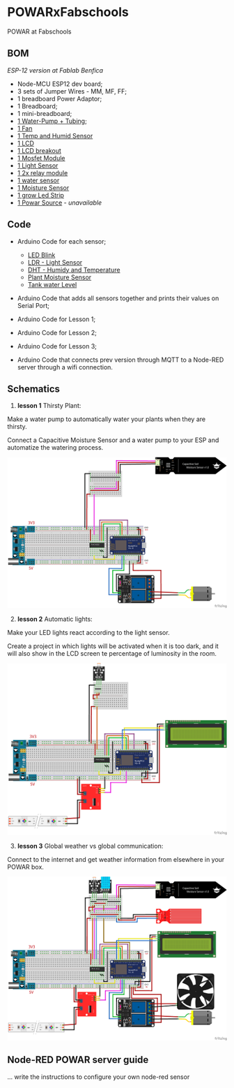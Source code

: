 # POWARxFabschools
POWAR at Fabschools

## BOM
*ESP-12 version at Fablab Benfica*

- Node-MCU ESP12 dev board;
- 3 sets of Jumper Wires - MM, MF, FF;
- 1 breadboard Power Adaptor;
- 1 Breadboard;
- 1 mini-breadboard;
- [1 Water-Pump + Tubing](https://www.amazon.es/-/pt/gp/product/B08BZBN29C/ref=ppx_od_dt_b_asin_title_s00?ie=UTF8&psc=1);
- [1 Fan]()
- [1 Temp and Humid Sensor](https://www.amazon.es/-/pt/gp/product/B07TSF94KD/ref=ppx_od_dt_b_asin_title_s00?ie=UTF8&psc=1)
- [1 LCD]()
- [1 LCD breakout]()
- [1 Mosfet Module]()
- [1 Light Sensor]()
- [1 2x relay module]()
- [1 water sensor]()
- [1 Moisture Sensor](https://www.amazon.es/-/pt/gp/product/B07V6M5C4H/ref=ppx_od_dt_b_asin_title_s00?ie=UTF8&psc=1)
- [1 grow Led Strip]()
- [1 Powar Source]() - *unavailable*



## Code

- Arduino Code for each sensor;
  - [LED Blink](https://github.com/Fablab-Benfica/POWARxFabschools/tree/main/ArduinoCode/NEW%20CODES/SENSORS/01%20POWAR-LED_Blink/POWAR-LED_Blink)
  - [LDR - Light Sensor](https://github.com/Fablab-Benfica/POWARxFabschools/tree/main/ArduinoCode/NEW%20CODES/SENSORS/02%20POWAR-LDRwMAP)
  - [DHT - Humidy and Temperature](https://github.com/Fablab-Benfica/POWARxFabschools/tree/main/ArduinoCode/NEW%20CODES/SENSORS/03%20POWAR-DHT/POWAR-DHT)
  - [Plant Moisture Sensor](https://github.com/Fablab-Benfica/POWARxFabschools/tree/main/ArduinoCode/NEW%20CODES/SENSORS/04%20POWAR-MOISTURE)
  - [Tank water Level](https://github.com/Fablab-Benfica/POWARxFabschools/tree/main/ArduinoCode/NEW%20CODES/SENSORS/05%20POWAR-TANKLEVELwMAP/POWAR-TANKLEVELwMAP)
- Arduino Code that adds all sensors together and prints their values on Serial Port;

- Arduino Code for Lesson 1;

- Arduino Code for Lesson 2;
- Arduino Code for Lesson 3;

- Arduino Code that connects prev version through MQTT to a Node-RED server through a wifi connection.

## Schematics

1. **lesson 1** Thirsty Plant:

Make a water pump to automatically water your plants when they are thirsty.

Connect a Capacitive Moisture Sensor and a water pump to your ESP and automatize the watering process.

![thristy plant connections](Schematics/EXPERIMENTS/EXP1-POWAR-MOIST-PUMP.png)


2. **lesson 2** Automatic lights:

Make your LED lights react according to the light sensor.

Create a project in which lights will be activated when it is too dark, and it will also show in the LCD screen te percentage of luminosity in the room.

![LDR connection](Schematics/EXPERIMENTS/EXP2-POWAR-LDR-LIGHT-LCD.png)



3. **lesson 3** Global weather vs global communication:

Connect to the internet and get weather information from elsewhere in your POWAR box.

![Go Full POWAR](Schematics/POWAR-FULL.png)


## Node-RED POWAR server guide

... write the instructions to configure your own node-red sensor
